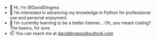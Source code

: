 - 👋 Hi, I’m @DavidDingess
- 👀 I’m interested in advancing my knowledge in Python for professional use and personal enjoyment.
- 🌱 I’m currently learning to be a better listener... Oh, you meant coding? The basics, for sure.
- 📫 You can reach me at daviddingess@outlook.com

<!---
DavidDingess/DavidDingess is a ✨ special ✨ repository because its `README.md` (this file) appears on your GitHub profile.
You can click the Preview link to take a look at your changes.
--->
